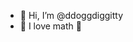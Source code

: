 - 👋 Hi, I’m @ddoggdiggitty
- 💖 I love math 💖


<!---
- 🌱 I’m currently learning 
- 💞️ I’m looking to collaborate on ...
- 📫 How to reach me ...
--->


<!---
ddoggdiggitty/ddoggdiggitty is a ✨ special ✨ repository because its `README.md` (this file) appears on your GitHub profile.
You can click the Preview link to take a look at your changes.
--->
